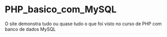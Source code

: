 # PHP_basico_com_MySQL
O site demonstra tudo ou quase tudo o que foi visto no curso de PHP com banco de dados MySQL
